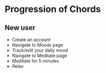 # Progression of Chords

## New user

- Create an account
- Navigate to Moods page
- Track/edit your daily mood
- Navigate to Meditate page
- Meditate for 5 minutes
- Relax
